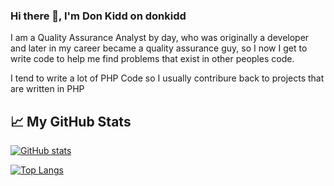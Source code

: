 ### Hi there 👋, I'm Don Kidd on donkidd

I am a Quality Assurance Analyst by day, who was originally a developer and later in my career became a quality assurance guy, so I now I get to write code to help me find problems that exist in other peoples code.  

I tend to write a lot of PHP Code so I usually contribure back to projects that are written in PHP 


## &#x1f4c8; My GitHub Stats

[![GitHub stats](https://github-readme-stats.vercel.app/api?username=donkidd&theme=radical)](https://github.com/anuraghazra/github-readme-stats)

[![Top Langs](https://github-readme-stats.vercel.app/api/top-langs/?username=donkidd&hide=java,html,css&theme=radical)](https://github.com/anuraghazra/github-readme-stats)



<!--
**donkidd/donkidd** is a ✨ _special_ ✨ repository because its `README.md` (this file) appears on your GitHub profile.

Here are some ideas to get you started:

- 🔭 I’m currently working on ...
- 🌱 I’m currently learning ...
- 👯 I’m looking to collaborate on ...
- 🤔 I’m looking for help with ...
- 💬 Ask me about ...
- 📫 How to reach me: ...
- 😄 Pronouns: ...
- ⚡ Fun fact: ...
-->
